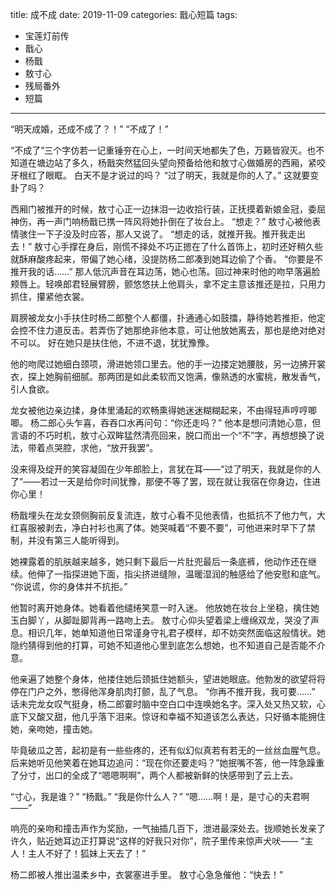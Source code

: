 title:	成不成
date:	2019-11-09
categories: 戬心短篇
tags:
- 宝莲灯前传
- 戬心
- 杨戬
- 敖寸心
- 残局番外
- 短篇
---

“明天成婚，还成不成了？！”
“不成了！”<!--more-->

“不成了”三个字仿若一记重锤夯在心上，一时间天地都失了色，万籁皆寂灭。也不知道在塘边站了多久，杨戬突然猛回头望向预备给他和敖寸心做婚房的西厢，紧咬牙根红了眼眶。
白天不是才说过的吗？
“过了明天，我就是你的人了。”
这就要变卦了吗？

西厢门被推开的时候，敖寸心正一边抹泪一边收拾行装，正抚摸着新娘金冠，委屈神伤，再一声门响杨戬已携一阵风将她扑倒在了妆台上。
“想走？”
敖寸心被他表情骇住一下子没及时应答，那人又说了。
“想走的话，就推开我。推开我走出去！”
敖寸心手撑在身后，刚慌不择处不巧正摁在了什么首饰上，初时还好稍久些就酥麻酸疼起来，带偏了她心绪，没提防杨二郎凑到她耳边偷了个香。
“你要是不推开我的话……”
那人低沉声音在耳边荡，她心也荡。回过神来时他的吻早落遍脸颊唇上。轻唤郎君轻展臂膀，颤悠悠扶上他肩头，拿不定主意该推还是拉，只用力抓住，攥紧他衣裳。

肩膀被龙女小手扶住时杨二郎整个人都僵，扑通通心如鼓擂，静待她若推拒，他定会控不住力道反击。若弄伤了她那绝非他本意，可让他放她离去，那也是绝对绝对不可以。
好在她只是扶住他，不进不退，犹犹豫豫。

他的吻爬过她细白颈项，滑进她领口里去。他的手一边搂定她腰肢，另一边拂开裳衣，探上她胸前细腻。那两团是如此柔软而又饱满，像熟透的水蜜桃，散发香气，引人食欲。

龙女被他边亲边揉，身体里涌起的欢畅熏得她迷迷糊糊起来，不由得轻声哼哼唧唧。
杨二郎心头乍喜，吞吞口水再问句：“你还走吗？”
他本是想问清她心意，但言语的不巧时机，敖寸心双眸猛然清亮回来，脱口而出一个“不”字，再想想换了说法，带着点哭腔，求他，“放开我罢”。

没来得及绽开的笑容凝固在少年郎脸上，言犹在耳——“过了明天，我就是你的人了”——若过一天是给你时间犹豫，那便不等了罢，现在就让我宿在你身边，住进你心里！

杨戬埋头在龙女颈侧胸前反复流连，敖寸心看不见他表情，也抵抗不了他力气，大红喜服被剥去，净白衬衫也离了体。她哭喊着“不要不要”，可他进来时早下了禁制，并没有第三人能听得到。

她裸露着的肌肤越来越多，她只剩下最后一片肚兜最后一条底裤，他动作还在继续。他伸了一指探进她下面，指尖挤进缝隙，温暖湿润的触感给了他安慰和底气。
“你说谎，你的身体并不抗拒。”

他暂时离开她身体。她看着他缱绻笑意一时入迷。
他放她在妆台上坐稳，擒住她玉白脚丫，从脚趾脚背再一路吻上去。
敖寸心仰头望着梁上缠绵双龙，哭没了声息。相识几年，她单知道他日常谨身守礼君子模样，却不妨突然面临这般情状。她隐约猜得到他的打算，可她不知道他心里到底怎么想她，也不知道自己是否能不介意。

他亲遍了她整个身体，他搂住她后颈抵住她额头，望进她眼底。他勃发的欲望将将停在门户之外，憋得他浑身肌肉打颤，乱了气息。
“你再不推开我，我可要……”
话未完龙女叹气挺身，杨二郎霎时脑中空白口中连唤她名字。深入处又热又软，心底下又酸又甜，他几乎落下泪来。惊讶和幸福不知道该怎么表达，只好循本能拥住她，亲吻她，撞击她。

毕竟破瓜之苦，起初是有一些些疼的，还有似幻似真若有若无的一丝丝血腥气息。后来她听见他笑着在她耳边追问：“现在你还要走吗？”她抿嘴不答，他一阵急躁重了分寸，出口的全成了“嗯嗯啊啊”，两个人都被新鲜的快感带到了云上去。

“寸心，我是谁？”
“杨戬。”
“我是你什么人？”
“嗯……啊！是，是寸心的夫君啊——”

响亮的亲吻和撞击声作为奖励，一气抽插几百下，泄进最深处去。拢顺她长发亲了许久，贴近她耳边正打算说“这样的好我只对你”，院子里传来惊声犬吠——
“主人！主人不好了！狐妹上天去了！”

杨二郎被人推出温柔乡中，衣裳塞进手里。
敖寸心急急催他：“快去！”
